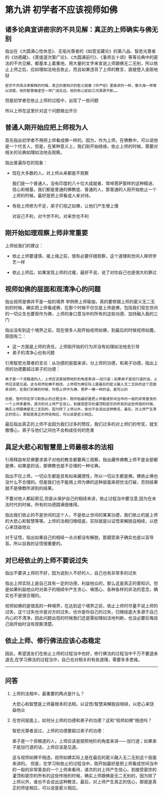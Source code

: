 # 第九讲 初学者不应该视师如佛

## 诸多论典宣讲密宗的不共见解：真正的上师确实与佛无别

指出在《大圆满心性休息》、无垢光尊者的《如意宝藏论》的第八品、智悲光尊者的《功德藏》、《菩提道次第广论》、《大圆满前行》、《事师五十颂》等等论典中的密法的不共见解，都基本上着重地、用大量的文字来宣说上师跟佛无二无别，所以依止上师之后，应如理如法地去依止，而且如果违背了上师的教言，直接堕入金刚地狱

    密宗不共观点来解释的时候，真正的善知识的密义就像《华严经》里面讲的一样，像大海一样难以测度，他的智慧像虚空一样广阔无边，他的悲心犹如江河源源不断……

但是初学者在依止上师的过程中，出现了一些问题

所以上师在这里针对这个问题做出开示

## 普通人刚开始应把上师视为人

首先指出初学者不用把上师看成佛一样的，因为，作为上师，在佛教中，可以说他是一个代言人，但是，在某种意义上，我们刚开始结缘，依止上师的时候，需要对相关的论典如理如法地去观察。


指出普遍存在的现象：

- 现在大多数的人，对上师从来都是不观察

    我们是一个普通人，没有印度的八十位大成就者、常啼菩萨那样的这种精进、信心和根基。我们都是普通的佛教徒、普通的人，那普通的人刚开始依止一个上师的时候，最好是把上师看成人来对待。

- 有些上师修为不足，弟子们视之如佛，让他们产生增上慢
    
    对自己不利，对今世不利，对来世也不利

## 刚开始如理观察上师非常重要

上师给我们的建议：

- 依止上师要谨慎，接上缘之前，很有必要仔细观察，这个道理和世间人拜师学艺一样

- 依止上师后，如果发现上师的过缓，最好不说，说了对你自己也是很大的罪过

## 视师如佛的层面和观清净心的问题

指出视师是佛并不是一般的境界
    举例修上师瑜伽，真的要修跟上师的密义无二无别的时候，确实把上师看成佛，在那个时候不仅仅是上师是佛，包括我们现在世间的一切众生也要观作为佛，上师的身口意当中的所有的这些功德、加持融入我的三门

指出没有到这个境界之前，现在很多人刚开始视师如佛，到最后的时候视师如魔，原因有二：

- 这一方面是上师的责任，上师刚开始的行为并没有如理如法地去引导
- 弟子的清净心也有问题

引用智悲光尊者的言论：从功德的层面来讲，分上师的功德，和弟子功德，指出上师的功德要超过弟子的功德：
    
    弟子是一个资粮道的人，上师应该是按照地阶的角度来讲——加行道；如果弟子是加行道的话，上师应该是见道。这与视师如佛不相违，上师观为佛实际上是最后的密义融入无二无别的这个层面来讲的，在我们祈祷的时候，你把上师作为佛、菩萨一模一样的话，是可以的

    但是，暂时你在学习和依止的过程当中，刚开始最好是把上师看成世间当中的一般的非常善良的一个上师来看待，递次的对上师产生信心，到接受密宗的灌顶和密宗的所有的这些传授的时候，确实上师跟佛是无二无别的，因为除了上师以外，谁也不会说出这种教言。最后，对上师产生真正的信心，那就是真正的师徒相应，可以说是密义相应。

最后指出真正的上师不会因为我们过多的赞叹，我们过多的对上师们的夸奖，就生傲慢心，弟子与他们之间也不会构成任何的危害

## 具足大悲心和智慧是上师最根本的法相

引用释迦牟尼佛要求弟子对他的教言都要再三观察，指出藏传佛教上师不是全部都是佛，如果是的话，那佛教也是不合理的一种论典。

指出不仅上师，一切众生都是具有如来藏德性，所以一切众生都是佛。佛依止佛也没什么不合理的。但是我们也不能用上师为佛的这种层面来把世法打破，否则结果就不是佛教所讲到的结果。

不要对他人都起邪见,但是从保护自己的相续来讲，依止过程当中要注意,因为在末法时代的时候，所有的功德圆满很难得。

指出我们依止的不是世间的这个人，不是依止世间的某某功德，我们依止的是上师的大悲心和智慧等等。上师的法相归根结底，实际就是以证悟来解脱自相续，以悲心来饶益他众
    
对于证悟，指出如果自己的相续一点点都没有解脱，那摄受弟子确实也是以盲导盲。所以自我的证悟很重要的。

## 对已经依止的上师不要说过失

指出不要讲上师的不好，因为说别人不好的人，自己也有非常多的过失

指出上师实际上是自己具有一定的功德，利益他众的，那么这是真正的善知识。但是如果利益他众时对弟子的相续中产生贪心、嗔恨心、各种各样的非法的意念，确实也不是很合理的。

视师如佛的是很高的一种境界，在达到这个境界之前，依止上师时尽量不说上师的过失，这个过失也许是对方的过失，也许是你自己的过失，归根结底大多源于自己内心的不清净，因此问题出现的时候我们还是需如理如法地判断，也没必要后悔自己刚开始时没有观察清楚。

## 依止上师、修行佛法应该心态稳定

因此，希望道友们在依止上师的过程当中也好，修行佛法的过程当中千万不要退来退去,在学习佛法的过程当中，自己也对相关的有些道理，需要多多思维。

------------------------------------------------------------------

## 问答

1. 上师的法相中，最重要的两点是什么？

    大悲心和智慧是上师最根本的法相，以证悟/智慧来解脱自相续，以悲心来饶益他众
    
2. 在世间层面上，如何分上师的功德和弟子的功德？这和“视师如佛”相违吗？

    智悲光尊者说过，上师的功德要超过弟子的功德：
    
    弟子是一个资粮道的人，上师应该是按照地阶的角度来讲——加行道；如果弟子是加行道的话，上师应该是见道。
    
    这与视师如佛不相违，视师如佛实际上是在最后的密义融入无二无别这个层面来讲的。
    但是，在学习和依止的过程当中，刚开始最好是把上师看成世间当中的一般的非常善良的一个上师来看待，递次的对上师产生信心，到接受密宗的灌顶和密宗的所有的这些传授的时候，确实上师跟佛是无二无别的，因为除了上师以外，谁也不会说出这种教言。最后，对上师产生真正的信心，那就是真正的师徒相应，可以说是密义相应。